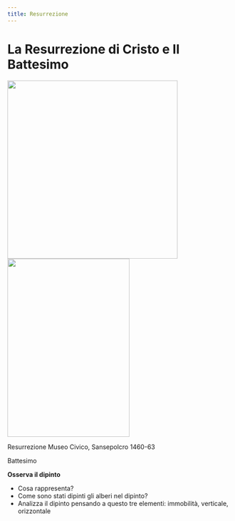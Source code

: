 ```yaml
---
title: Resurrezione
---
```

# La Resurrezione di Cristo e Il Battesimo

<img src="https://upload.wikimedia.org/wikipedia/commons/4/4f/Resurrezione_Piero_della_Francesca_post_restauro.jpg" 
width="382" height="400"> <img src="https://encrypted-tbn0.gstatic.com/images?q=tbn%3AANd9GcTtnreAuBTG52Dq0X7RhTze6yRu8DWJpmDIC5c5_J1yovb6BZgQ&usqp=CAU" 
width="274" height="400">    

Resurrezione
Museo Civico, Sansepolcro 1460-63

Battesimo


**Osserva il dipinto**
- Cosa rappresenta?
- Come sono stati dipinti gli alberi nel dipinto?
- Analizza il dipinto pensando a questo tre elementi: immobilità, verticale, orizzontale
